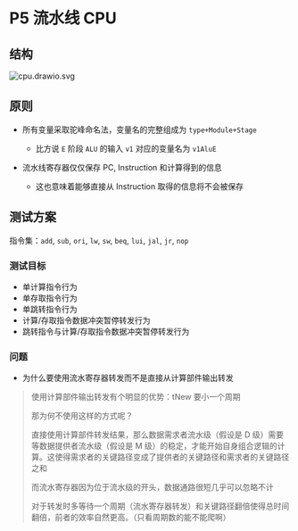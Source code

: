 # P5 流水线 CPU

## 结构

![cpu.drawio.svg](https://github.com/Chlience/BUAA-CO/blob/main/P5/cpu.drawio.svg)

## 原则

* 所有变量采取驼峰命名法，变量名的完整组成为 `type+Module+Stage`
  * 比方说 `E` 阶段 `ALU` 的输入 `v1` 对应的变量名为 `v1AluE`


* 流水线寄存器仅仅保存 PC, Instruction 和计算得到的信息
  * 这也意味着能够直接从 Instruction 取得的信息将不会被保存


## 测试方案

指令集：`add`, `sub`, `ori`, `lw`, `sw`, `beq`, `lui`, `jal`, `jr`, `nop`

### 测试目标

* 单计算指令行为
* 单存取指令行为
* 单跳转指令行为
* 计算/存取指令数据冲突暂停转发行为
* 跳转指令与计算/存取指令数据冲突暂停转发行为

### 问题

* 为什么要使用流水寄存器转发而不是直接从计算部件输出转发

> 使用计算部件输出转发有个明显的优势：tNew 要小一个周期
> 
> 那为何不使用这样的方式呢？
> 
> 直接使用计算部件转发结果，那么数据需求者流水级（假设是 D 级）需要等数据提供者流水级（假设是 M 级）的稳定，才能开始自身组合逻辑的计算。这使得需求者的关键路径变成了提供者的关键路径和需求者的关键路径之和
> 
> 而流水寄存器因为位于流水级的开头，数据通路很短几乎可以忽略不计
> 
> 对于转发时多等待一个周期（流水寄存器转发）和关键路径翻倍使得总时间翻倍，前者的效率自然更高。（只看周期数的能不能爬啊）
